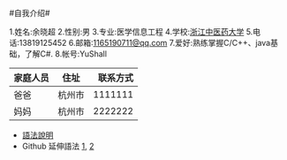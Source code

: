 #自我介绍#

1.姓名:余晓超
2.性别:男
3.专业:医学信息工程
4.学校:[浙江中医药大学](http://www.zcmu.edu.cn/)
5.电话:13819125452
6.邮箱:1165190711@qq.com
7.爱好:熟练掌握C/C++、java基础，了解C#.
8.帐号:YuShall

| 家庭人员   | 住址    | 联系方式 |
| -----------|:-------:| --------:|
| 爸爸       | 杭州市  |  1111111 |
| 妈妈       | 杭州市  |  2222222 |


* [語法說明](http://markdown.tw/)
* Github 延伸語法 
	[1](https://help.github.com/articles/github-flavored-markdown/),
	[2](https://guides.github.com/features/mastering-markdown/)

